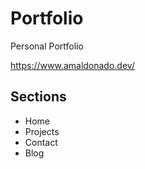# Portfolio
Personal Portfolio

https://www.amaldonado.dev/

## Sections
- Home
- Projects
- Contact
- Blog
